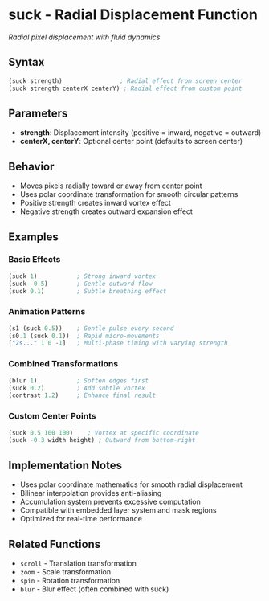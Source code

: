 # suck - Radial Displacement Function

*Radial pixel displacement with fluid dynamics*

## Syntax
```lisp
(suck strength)                ; Radial effect from screen center
(suck strength centerX centerY) ; Radial effect from custom point
```

## Parameters
- **strength**: Displacement intensity (positive = inward, negative = outward)
- **centerX, centerY**: Optional center point (defaults to screen center)

## Behavior
- Moves pixels radially toward or away from center point
- Uses polar coordinate transformation for smooth circular patterns
- Positive strength creates inward vortex effect
- Negative strength creates outward expansion effect

## Examples

### Basic Effects
```lisp
(suck 1)           ; Strong inward vortex
(suck -0.5)        ; Gentle outward flow
(suck 0.1)         ; Subtle breathing effect
```

### Animation Patterns
```lisp
(s1 (suck 0.5))    ; Gentle pulse every second
(s0.1 (suck 0.1))  ; Rapid micro-movements
["2s..." 1 0 -1]   ; Multi-phase timing with varying strength
```

### Combined Transformations
```lisp
(blur 1)           ; Soften edges first
(suck 0.2)         ; Add subtle vortex
(contrast 1.2)     ; Enhance final result
```

### Custom Center Points
```lisp
(suck 0.5 100 100)    ; Vortex at specific coordinate
(suck -0.3 width height) ; Outward from bottom-right
```

## Implementation Notes
- Uses polar coordinate mathematics for smooth radial displacement
- Bilinear interpolation provides anti-aliasing
- Accumulation system prevents excessive computation
- Compatible with embedded layer system and mask regions
- Optimized for real-time performance

## Related Functions
- `scroll` - Translation transformation
- `zoom` - Scale transformation  
- `spin` - Rotation transformation
- `blur` - Blur effect (often combined with suck)
